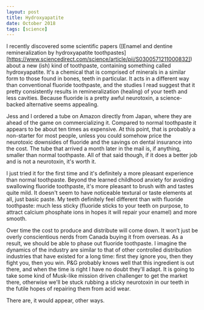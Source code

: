 ```yaml
---
layout: post
title: Hydroxyapatite
date: October 2018
tags: [science]
---
```

I recently discovered some scientific papers ([Enamel and dentine remineralization by hydroxyapatite toothpastes][https://www.sciencedirect.com/science/article/pii/S0300571211000832]) about a new (ish) kind of toothpaste, containing something called hydroxyapatite. It's a chemical that is comprised of minerals in a similar form to those found in bones, teeth in particular. It acts in a different way than conventional fluoride toothpaste, and the studies I read suggest that it pretty consistently results in remineralization (healing) of your teeth and less cavities. Because fluoride is a pretty awful neurotoxin, a science-backed alternative seems appealing.

Jess and I ordered a tube on Amazon directly from Japan, where they are ahead of the game on commercializing it. Compared to normal toothpaste it appears to be about ten times as expensive. At this point, that is probably a non-starter for most people, unless you could somehow price the neurotoxic downsides of fluoride and the savings on dental insurance into the cost. The tube that arrived a month later in the mail is, if anything, smaller than normal toothpaste. All of that said though, if it does a better job and is not a neurotoxin, it's worth it.

I just tried it for the first time and it's definitely a more pleasant experience than normal toothpaste. Beyond the learned childhood anxiety for avoiding swallowing fluoride toothpaste, it's more pleasant to brush with and tastes quite mild. It doesn't seem to have noticeable textural or taste elements at all, just basic paste. My teeth definitely feel different than with fluoride toothpaste: much less sticky (fluoride sticks to your teeth on purpose, to attract calcium phosphate ions in hopes it will repair your enamel) and more smooth.

Over time the cost to produce and distribute will come down. It won’t just be overly conscientious nerds from Canada buying it from overseas. As a result, we should be able to phase out fluoride toothpaste. I imagine the dynamics of the industry are similar to that of other controlled distribution industries that have existed for a long time: first they ignore you, then they fight you, then you win. P&G probably knows well that this ingredient is out there, and when the time is right I have no doubt they'll adapt. It is going to take some kind of Musk-like mission driven challenger to get the market there, otherwise we'll be stuck rubbing a sticky neurotoxin in our teeth in the futile hopes of repairing them from acid wear.

There are, it would appear, other ways.
